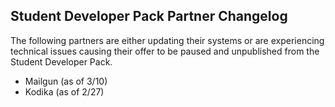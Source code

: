 ## Student Developer Pack Partner Changelog
The following partners are either updating their systems or are experiencing technical issues causing their offer to be paused and unpublished from the Student Developer Pack. 
- Mailgun (as of 3/10)
- Kodika (as of 2/27)
